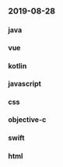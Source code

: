 ### 2019-08-28

#### java

#### vue

#### kotlin

#### javascript

#### css

#### objective-c

#### swift

#### html
